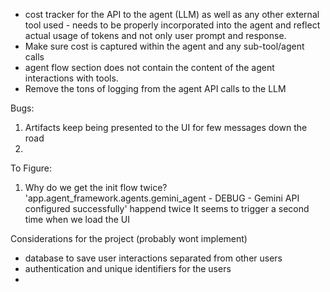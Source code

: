 - cost tracker for the API to the agent (LLM) as well as any other external tool used - needs to be properly incorporated into the agent and reflect actual usage of tokens and not only user prompt and response.
- Make sure cost is captured within the agent and any sub-tool/agent calls
- agent flow section does not contain the content of the agent interactions with tools.
- Remove the tons of logging from the agent API calls to the LLM


Bugs:
1) Artifacts keep being presented to the UI for few messages down the road
2) 


To Figure:
1) Why do we get the init flow twice? 'app.agent_framework.agents.gemini_agent - DEBUG - Gemini API configured successfully' happend twice
    It seems to trigger a second time when we load the UI



Considerations for the project (probably wont implement)
- database to save user interactions separated from other users
- authentication and unique identifiers for the users
- 